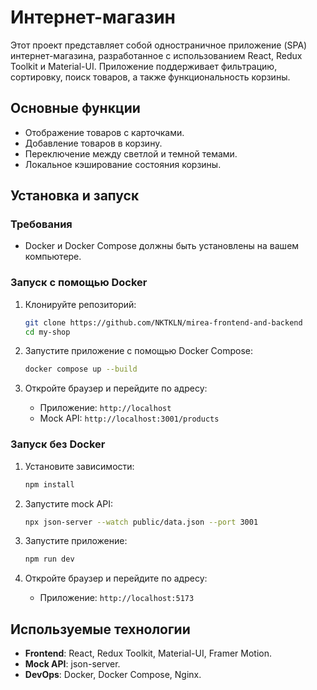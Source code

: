 # Интернет-магазин

Этот проект представляет собой одностраничное приложение (SPA) интернет-магазина, разработанное с использованием React, Redux Toolkit и Material-UI. Приложение поддерживает фильтрацию, сортировку, поиск товаров, а также функциональность корзины.

## Основные функции

- Отображение товаров с карточками.
- Добавление товаров в корзину.
- Переключение между светлой и темной темами.
- Локальное кэширование состояния корзины.

## Установка и запуск

### Требования

- Docker и Docker Compose должны быть установлены на вашем компьютере.

### Запуск с помощью Docker

1. Клонируйте репозиторий:
   ```bash
   git clone https://github.com/NKTKLN/mirea-frontend-and-backend
   cd my-shop
   ```

2. Запустите приложение с помощью Docker Compose:
   ```bash
   docker compose up --build
   ```

3. Откройте браузер и перейдите по адресу:
   - Приложение: `http://localhost`
   - Mock API: `http://localhost:3001/products`

### Запуск без Docker

1. Установите зависимости:
   ```bash
   npm install
   ```

2. Запустите mock API:
   ```bash
   npx json-server --watch public/data.json --port 3001
   ```

3. Запустите приложение:
   ```bash
   npm run dev
   ```

4. Откройте браузер и перейдите по адресу:
   - Приложение: `http://localhost:5173`

## Используемые технологии

- **Frontend**: React, Redux Toolkit, Material-UI, Framer Motion.
- **Mock API**: json-server.
- **DevOps**: Docker, Docker Compose, Nginx.
